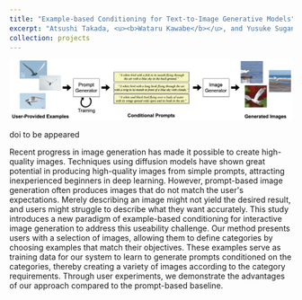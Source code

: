 ```yaml
---
title: "Example-based Conditioning for Text-to-Image Generative Models"
excerpt: "Atsushi Takada, <u><b>Wataru Kawabe</b></u>, and Yusuke Sugano<br/>IEEE Access, 2024<br/>doi to be appeared<br/><img src='/images/projects-6.png' width=600>"
collection: projects
---
```


<img src='/images/projects-6.png'>

doi to be appeared

Recent progress in image generation has made it possible to create high-quality images. Techniques using diffusion models have shown great potential in producing high-quality images from simple prompts, attracting inexperienced beginners in deep learning. However, prompt-based image generation often produces images that do not match the user's expectations. Merely describing an image might not yield the desired result, and users might struggle to describe what they want accurately. This study introduces a new paradigm of example-based conditioning for interactive image generation to address this useability challenge. Our method presents users with a selection of images, allowing them to define categories by choosing examples that match their objectives. These examples serve as training data for our system to learn to generate prompts conditioned on the categories, thereby creating a variety of images according to the category requirements. Through user experiments, we demonstrate the advantages of our approach compared to the prompt-based baseline.
